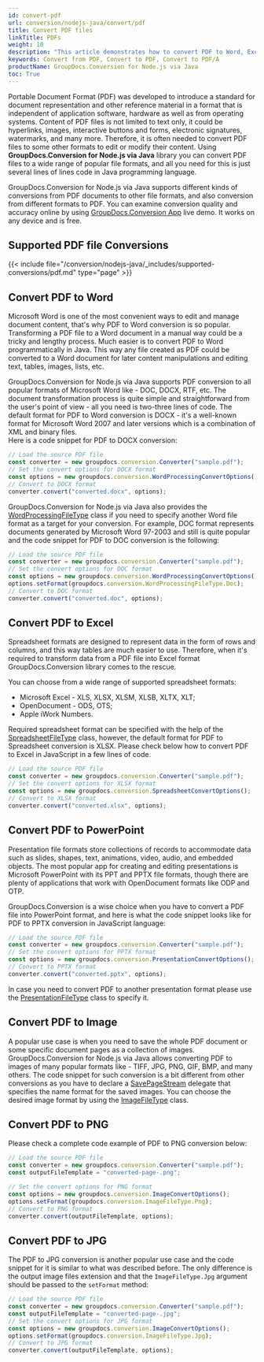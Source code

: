 ```yaml
---
id: convert-pdf
url: conversion/nodejs-java/convert/pdf
title: Convert PDF files
linkTitle: PDFs
weight: 10
description: "This article demonstrates how to convert PDF to Word, Excel, PowerPoint and image formats with GroupDocs.Conversion for Node.js via Java."
keywords: Convert from PDF, Convert to PDF, Convert to PDF/A
productName: GroupDocs.Conversion for Node.js via Java
toc: True
---
```


Portable Document Format (PDF) was developed to introduce a standard for document representation and other reference material in a format that is independent of application software, hardware as well as from operating systems. Content of PDF files is not limited to text only, it could be hyperlinks, images, interactive buttons and forms, electronic signatures, watermarks, and many more. Therefore, it is often needed to convert PDF files to some other formats to edit or modify their content. Using **GroupDocs.Conversion for Node.js via Java** library you can convert PDF files to a wide range of popular file formats, and all you need for this is just several lines of lines code in Java programming language.

GroupDocs.Conversion for Node.js via Java supports different kinds of conversions from PDF documents to other file formats, and also conversion from different formats to PDF. You can examine conversion quality and accuracy online by using [GroupDocs.Conversion App](https://products.groupdocs.app/conversion/family) live demo. It works on any device and is free.  
  
## Supported PDF file Conversions

{{< include file="/conversion/nodejs-java/_includes/supported-conversions/pdf.md" type="page" >}}
  
## Convert PDF to Word

Microsoft Word is one of the most convenient ways to edit and manage document content, that's why PDF to Word conversion is so popular. Transforming a PDF file to a Word document in a manual way could be a tricky and lengthy process. Much easier is to convert PDF to Word programmatically in Java.
This way any file created as PDF could be converted to a Word document for later content manipulations and editing text, tables, images, lists, etc.

GroupDocs.Conversion for Node.js via Java supports PDF conversion to all popular formats of Microsoft Word like - DOC, DOCX, RTF, etc. The document transformation process is quite simple and straightforward from the user's point of view - all you need is two-three lines of code. The default format for PDF to Word conversion is DOCX - it's a well-known format for Microsoft Word 2007 and later versions which is a combination of XML and binary files.  
Here is a code snippet for PDF to DOCX conversion:

```js
// Load the source PDF file
const converter = new groupdocs.conversion.Converter("sample.pdf");
// Set the convert options for DOCX format
const options = new groupdocs.conversion.WordProcessingConvertOptions();
// Convert to DOCX format
converter.convert("converted.docx", options);
```

GroupDocs.Conversion for Node.js via Java also provides the [WordProcessingFileType](#) class if you need to specify another Word file format as a target for your conversion. For example, DOC format represents documents generated by Microsoft Word 97-2003 and still is quite popular and the code snippet for PDF to DOC conversion is the following:

```js
// Load the source PDF file
const converter = new groupdocs.conversion.Converter("sample.pdf");
// Set the convert options for DOC format
const options = new groupdocs.conversion.WordProcessingConvertOptions();
options.setFormat(groupdocs.conversion.WordProcessingFileType.Doc);
// Convert to DOC format
converter.convert("converted.doc", options);
```

## Convert PDF to Excel

Spreadsheet formats are designed to represent data in the form of rows and columns, and this way tables are much easier to use. Therefore, when it's required to transform data from a PDF file into Excel format GroupDocs.Conversion library comes to the rescue.  
  
You can choose from a wide range of supported spreadsheet formats:

* Microsoft Excel - XLS, XLSX, XLSM, XLSB, XLTX, XLT;
* OpenDocument - ODS, OTS;
* Apple iWork Numbers.

Required spreadsheet format can be specified with the help of the [SpreadsheetFileType](#) class, however, the default format for PDF to Spreadsheet conversion is XLSX.
Please check below how to convert PDF to Excel in JavaScript in a few lines of code.

```js
// Load the source PDF file
const converter = new groupdocs.conversion.Converter("sample.pdf");
// Set the convert options for XLSX format
const options = new groupdocs.conversion.SpreadsheetConvertOptions();
// Convert to XLSX format
converter.convert("converted.xlsx", options);
```

## Convert PDF to PowerPoint

Presentation file formats store collections of records to accommodate data such as slides, shapes, text, animations, video, audio, and embedded objects. The most popular app for creating and editing presentations is Microsoft PowerPoint with its PPT and PPTX file formats, though there are plenty of applications that work with OpenDocument formats like ODP and OTP.

GroupDocs.Conversion is a wise choice when you have to convert a PDF file into PowerPoint format, and here is what the code snippet looks like for PDF to PPTX conversion in JavaScript language:

```js
// Load the source PDF file
const converter = new groupdocs.conversion.Converter("sample.pdf");
// Set the convert options for PPTX format
const options = new groupdocs.conversion.PresentationConvertOptions();
// Convert to PPTX format
converter.convert("converted.pptx", options);
```

In case you need to convert PDF to another presentation format please use the [PresentationFileType](#) class to specify it.

## Convert PDF to Image

A popular use case is when you need to save the whole PDF document or some specific document pages as a collection of images. GroupDocs.Conversion for Node.js via Java allows converting PDF to images of many popular formats like - TIFF, JPG, PNG, GIF, BMP, and many others.
The code snippet for such conversion is a bit different from other conversions as you have to declare a [SavePageStream](#) delegate that specifies the name format for the saved images. You can choose the desired image format by using the [ImageFileType](#) class.

## Convert PDF to PNG

Please check a complete code example of PDF to PNG conversion below:

```js
// Load the source PDF file
const converter = new groupdocs.conversion.Converter("sample.pdf");
const outputFileTemplate = "converted-page-.png";

// Set the convert options for PNG format
const options = new groupdocs.conversion.ImageConvertOptions();
options.setFormat(groupdocs.conversion.ImageFileType.Png);
// Convert to PNG format
converter.convert(outputFileTemplate, options);
```

## Convert PDF to JPG

The PDF to JPG conversion is another popular use case and the code snippet for it is similar to what was described before. The only difference is the output image files extension and that the `ImageFileType.Jpg` argument should be passed to the `setFormat` method:

```js
// Load the source PDF file
const converter = new groupdocs.conversion.Converter("sample.pdf");
const outputFileTemplate = "converted-page-.jpg";
// Set the convert options for JPG format
const options = new groupdocs.conversion.ImageConvertOptions();
options.setFormat(groupdocs.conversion.ImageFileType.Jpg);
// Convert to JPG format
converter.convert(outputFileTemplate, options);
```
